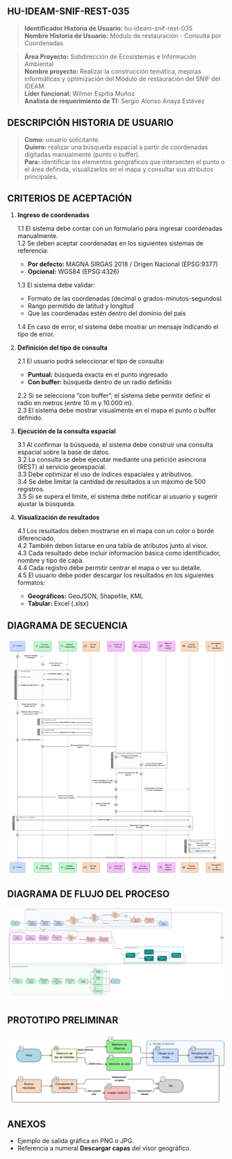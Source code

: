 ## HU-IDEAM-SNIF-REST-035

> **Identificador Historia de Usuario:** hu-ideam-snif-rest-035 \
> **Nombre Historia de Usuario:** Módulo de restauración -  Consulta por Coordenadas

> **Área Proyecto:** Subdirección de Ecosistemas e Información Ambiental \
> **Nombre proyecto:** Realizar la construcción temática, mejoras informáticas y optimización del Módulo de restauración del SNIF del IDEAM. \
> **Líder funcional:** Wilmer Espitia Muñoz\
> **Analista de requerimiento de TI:** Sergio Alonso Anaya Estévez

## DESCRIPCIÓN HISTORIA DE USUARIO

> **Como:** usuario solicitante. \
> **Quiero:**  realizar una búsqueda espacial a partir de coordenadas digitadas manualmente (punto o buffer). \
> **Para:** identificar los elementos geográficos que intersecten el punto o el área definida, visualizarlos en el mapa y consultar sus atributos principales.

## CRITERIOS DE ACEPTACIÓN

1. **Ingreso de coordenadas**

    1.1 El sistema debe contar con un formulario para ingresar coordenadas manualmente.  
    1.2 Se deben aceptar coordenadas en los siguientes sistemas de referencia:  
    - **Por defecto:** MAGNA SIRGAS 2018 / Origen Nacional (EPSG:9377)  
    - **Opcional:** WGS84 (EPSG:4326)   

    1.3 El sistema debe validar:  
   - Formato de las coordenadas (decimal o grados-minutos-segundos)  
   - Rango permitido de latitud y longitud  
   - Que las coordenadas estén dentro del dominio del país  

    1.4 En caso de error, el sistema debe mostrar un mensaje indicando el tipo de error.  

2. **Definición del tipo de consulta**

    2.1 El usuario podrá seleccionar el tipo de consulta:  
   - **Puntual:** búsqueda exacta en el punto ingresado  
   - **Con buffer:** búsqueda dentro de un radio definido  

    2.2 Si se selecciona “con buffer”, el sistema debe permitir definir el radio en metros (entre 10 m y 10.000 m).  
    2.3 El sistema debe mostrar visualmente en el mapa el punto o buffer definido.  

3. **Ejecución de la consulta espacial**

    3.1 Al confirmar la búsqueda, el sistema debe construir una consulta espacial sobre la base de datos.  
    3.2 La consulta se debe ejecutar mediante una petición asíncrona (REST) al servicio geoespacial.  
    3.3 Debe optimizar el uso de índices espaciales y atributivos.  
    3.4 Se debe limitar la cantidad de resultados a un máximo de 500 registros.  
    3.5 Si se supera el límite, el sistema debe notificar al usuario y sugerir ajustar la búsqueda.  

4. **Visualización de resultados**

    4.1 Los resultados deben mostrarse en el mapa con un color o borde diferenciado.  
    4.2 También deben listarse en una tabla de atributos junto al visor.  
    4.3 Cada resultado debe incluir información básica como identificador, nombre y tipo de capa.  
    4.4 Cada registro debe permitir centrar el mapa o ver su detalle.  
    4.5 El usuario debe poder descargar los resultados en los siguientes formatos:  
   - **Geográficos:** GeoJSON, Shapefile, KML  
   - **Tabular:** Excel (.xlsx)



## DIAGRAMA DE SECUENCIA

![IMAGEN DIAGRAMA DE SECUENCIA](assets/secuencia-hu-ideam-snif-rest-035.png)

## DIAGRAMA DE FLUJO DEL PROCESO

![IMAGEN DIAGRAMA DE FLUJO DEL PROCESO](assets/actividades-hu-ideam-snif-rest-035.png)

## PROTOTIPO PRELIMINAR

![PROTOTIPO PRELIMINAR](assets/wireframe-hu-ideam-snif-rest-015.png)

## ANEXOS

- Ejemplo de salida gráfica en PNG o JPG.
- Referencia a numeral **Descargar capas** del visor geográfico.


